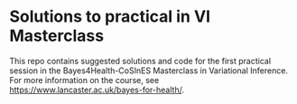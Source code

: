 # Solutions to practical in VI Masterclass

This repo contains suggested solutions and code for the first practical session in the Bayes4Health-CoSInES Masterclass in Variational Inference. For more information on the course, see https://www.lancaster.ac.uk/bayes-for-health/.
